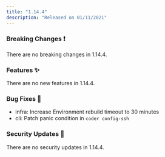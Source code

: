 ```yaml
---
title: "1.14.4"
description: "Released on 01/11/2021"
---
```


### Breaking Changes ❗

There are no breaking changes in 1.14.4.

### Features ✨

There are no new features in 1.14.4.

### Bug Fixes 🐛

- infra: Increase Environment rebuild timeout to 30 minutes
- cli: Patch panic condition in `coder config-ssh`

### Security Updates 🔐

There are no security updates in 1.14.4.
